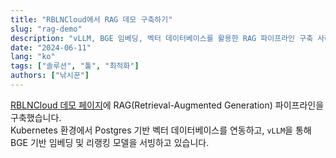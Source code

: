 ```yaml
---
title: "RBLNCloud에서 RAG 데모 구축하기"
slug: "rag-demo"
description: "vLLM, BGE 임베딩, 벡터 데이터베이스를 활용한 RAG 파이프라인 구축 사례"
date: "2024-06-11"
lang: "ko"
tags: ["솔루션", "툴", "최적화"]
authors: ["낚시꾼"]
---
```


[RBLNCloud 데모 페이지](https://demo.rblncloud.com)에 RAG(Retrieval-Augmented Generation) 파이프라인을 구축했습니다.  
Kubernetes 환경에서 Postgres 기반 벡터 데이터베이스를 연동하고, `vLLM`을 통해 BGE 기반 임베딩 및 리랭킹 모델을 서빙하고 있습니다.